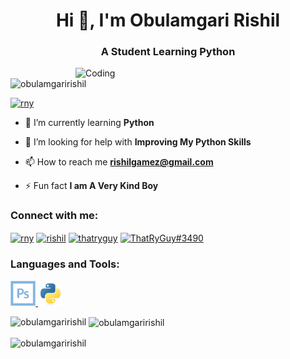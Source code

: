 <h1 align="center">Hi 👋, I'm Obulamgari Rishil</h1>
<h3 align="center">A Student Learning Python</h3>
<img align="right" alt="Coding" width="400" src="https://cdn.dribbble.com/users/1162077/screenshots/3848914/programmer.gif">

<p align="left"> <img src="https://komarev.com/ghpvc/?username=obulamgaririshil&label=Profile%20views&color=0e75b6&style=flat" alt="obulamgaririshil" /> </p>

<p align="left"> <a href="https://twitter.com/rny" target="blank"><img src="https://img.shields.io/twitter/follow/rny?logo=twitter&style=for-the-badge" alt="rny" /></a> </p>

- 🌱 I’m currently learning **Python**

- 🤝 I’m looking for help with **Improving My Python Skills**

- 📫 How to reach me **rishilgamez@gmail.com**

- ⚡ Fun fact **I am A Very Kind Boy**

<h3 align="left">Connect with me:</h3>
<p align="left">
<a href="https://twitter.com/rny" target="blank"><img align="center" src="https://raw.githubusercontent.com/rahuldkjain/github-profile-readme-generator/master/src/images/icons/Social/twitter.svg" alt="rny" height="30" width="40" /></a>
<a href="https://linkedin.com/in/rishil" target="blank"><img align="center" src="https://raw.githubusercontent.com/rahuldkjain/github-profile-readme-generator/master/src/images/icons/Social/linked-in-alt.svg" alt="rishil" height="30" width="40" /></a>
<a href="https://www.youtube.com/c/thatryguy" target="blank"><img align="center" src="https://raw.githubusercontent.com/rahuldkjain/github-profile-readme-generator/master/src/images/icons/Social/youtube.svg" alt="thatryguy" height="30" width="40" /></a>
<a href="https://discord.gg/ThatRyGuy#3490" target="blank"><img align="center" src="https://raw.githubusercontent.com/rahuldkjain/github-profile-readme-generator/master/src/images/icons/Social/discord.svg" alt="ThatRyGuy#3490" height="30" width="40" /></a>
</p>

<h3 align="left">Languages and Tools:</h3>
<p align="left"> <a href="https://www.photoshop.com/en" target="_blank" rel="noreferrer"> <img src="https://raw.githubusercontent.com/devicons/devicon/master/icons/photoshop/photoshop-line.svg" alt="photoshop" width="40" height="40"/> </a> <a href="https://www.python.org" target="_blank" rel="noreferrer"> <img src="https://raw.githubusercontent.com/devicons/devicon/master/icons/python/python-original.svg" alt="python" width="40" height="40"/> </a> </p>

<p><img align="left" src="https://github-readme-stats.vercel.app/api/top-langs?username=obulamgaririshil&show_icons=true&locale=en&layout=compact" alt="obulamgaririshil" /></p>

<p>&nbsp;<img align="center" src="https://github-readme-stats.vercel.app/api?username=obulamgaririshil&show_icons=true&locale=en" alt="obulamgaririshil" /></p>

<p><img align="center" src="https://github-readme-streak-stats.herokuapp.com/?user=obulamgaririshil&" alt="obulamgaririshil" /></p>
